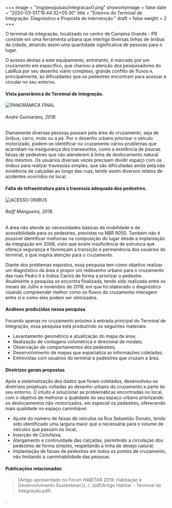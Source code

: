 +++
image = "img/pesquisas/integracao0.png"
showonlyimage = false
date = "2020-03-01T19:44:32+05:30"
title = "Entorno do Terminal de Integração: Diagnóstico e Proposta de intervenção."
draft = false
weight = 2
+++

O terminal de integração, localizado no centro de Campina Grande - PB consiste em uma ferramenta urbana que interliga diversas linhas de ônibus da cidade, atraindo assim uma quantidade significativa de pessoas para o lugar.
<!--more-->

O acesso destas a este equipamento, entretanto, é marcado por um cruzamento em específico, que chamou a atenção dos pesquisadores do LabRua por seu desenho viário complexo, grande conflito de fluxos e, principalmente, as dificuldades que os pedestres encontram para acessar e circular no seu entorno.

 <H4>Vista panorâmica do Terminal de Integração.</H4>

![PANORÂMICA FINAL](../../img/pesquisas/integracao1.jpg)
 <H6>André Guimarães, 2018.</H6>

 Diariamente diversas pessoas passam pela área do cruzamento, seja de ônibus, carro, moto ou a pé. Por o desenho urbano priorizar o veículo motorizado, podem-se identificar no cruzamento vários problemas que acarretam na insegurança dos transeuntes, como a existência de poucas faixas de pedestres que não atenderem à linha de deslocamento natural dos mesmos. Os usuários diversas vezes precisam dividir espaço com os ônibus para realizar travessias simples, que são dificultadas ainda pela não existência de calçadas ao longo das ruas, tendo assim diversos relatos de acidentes ocorridos no local.

<H4>Falta de infraestrutura para a travessia adequada dos pedestres.</H4>

![ACESSO ONIBUS](../../img/pesquisas/integracao2.png)
<H6>Raiff Mangueira, 2018.</H6>

A área não atende as necessidades básicas de mobilidade e de acessibilidade para os pedestres, previstas na NBR 9050. Também não é possível identificar melhorias na composição do lugar desde a implantação da integração em 2008, visto que existe insuficiência de estrutura que ofereça segurança e favoreçam a transição e permanência dos usuários do terminal, o que inspira atenção para o cruzamento.

Diante dos problemas expostos, essa pesquisa tem como objetivo realizar um diagnóstico da área e propor um redesenho urbano para o cruzamento das ruas Pedro II e Índios Cariris de forma a priorizar o pedestre. Atualmente a pesquisa se encontra finalizada, tendo sido realizada entre os meses de Julho e novembro de 2018, em que foi elaborado o diagnóstico visando compreender melhor como os fluxos do cruzamento interagem entre si e como eles podem ser otimizados.

#### Análises produzidas nessa pesquisa

Focando apenas no cruzamento próximo à entrada principal do Terminal de Integração, essa pesquisa está produzindo os seguintes materiais:

* Levantamento geométrico e atualização do mapa da área;
* Realização de contagens volumétrica e direcional de modais;
* Observação de comportamentos dos pedestres;
* Desenvolvimento de mapas que espacializa as informações coletadas;
* Entrevistas com usuários do terminal e pedestres que cruzam a área.

#### Diretrizes gerais propostas

Após a sistematização dos dados que foram coletados, desenvolveu-se diretrizes projetuais voltadas ao desenho urbano do cruzamento e parte do seu entorno. O intuito é solucionar as problemáticas encontradas no local, com o objetivo de melhorar a qualidade do seu espaço urbano priorizando os deslocamentos não-motorizados, em especial os pedestres, oferecendo mais qualidade no espaço caminhável:

* Ajuste do número de faixas de veículos na Rua Sebastião Donato, tendo sido identificado uma largura maior que a necessária para o volume de veículos que passam no local;
* Inserção de Ciclofaixa;
* Alargamento e continuidade das calçadas, permitindo a circulação dos pedestres de forma simples, respeitando a linha de desejo natural;
* Implantação de faixas de pedestres em todos os pontos de cruzamento, não limitando a caminhabilidade das pessoas.

#### Publicações relacionadas

> [Artigo apresentado no Fórum HABITAR 2019: Habitação e Desenvolvimento Sustentável.](../../pdf/Artigo Habitar - Terminal de Integração.pdf)

.
